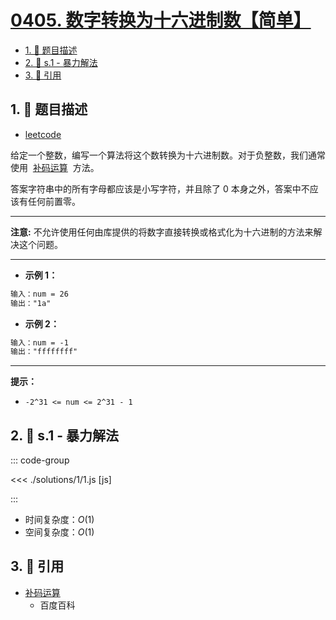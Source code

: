 # [0405. 数字转换为十六进制数【简单】](https://github.com/tnotesjs/TNotes.leetcode/tree/main/notes/0405.%20%E6%95%B0%E5%AD%97%E8%BD%AC%E6%8D%A2%E4%B8%BA%E5%8D%81%E5%85%AD%E8%BF%9B%E5%88%B6%E6%95%B0%E3%80%90%E7%AE%80%E5%8D%95%E3%80%91)

<!-- region:toc -->

- [1. 📝 题目描述](#1--题目描述)
- [2. 🎯 s.1 - 暴力解法](#2--s1---暴力解法)
- [3. 🔗 引用](#3--引用)

<!-- endregion:toc -->

## 1. 📝 题目描述

- [leetcode](https://leetcode.cn/problems/convert-a-number-to-hexadecimal/)

给定一个整数，编写一个算法将这个数转换为十六进制数。对于负整数，我们通常使用  [补码运算][1]  方法。

答案字符串中的所有字母都应该是小写字符，并且除了 0 本身之外，答案中不应该有任何前置零。

---

**注意:** 不允许使用任何由库提供的将数字直接转换或格式化为十六进制的方法来解决这个问题。

---

- **示例 1：**

```txt
输入：num = 26
输出："1a"
```

- **示例 2：**

```txt
输入：num = -1
输出："ffffffff"
```

---

**提示：**

- `-2^31 <= num <= 2^31 - 1`

## 2. 🎯 s.1 - 暴力解法

::: code-group

<<< ./solutions/1/1.js [js]

:::

- 时间复杂度：$O(1)$
- 空间复杂度：$O(1)$

## 3. 🔗 引用

- [补码运算][1]
  - 百度百科

[1]: https://baike.baidu.com/item/%E8%A1%A5%E7%A0%81/6854613?fr=aladdin
